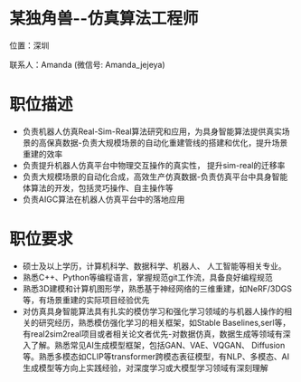 # 某独角兽--仿真算法工程师 

位置：深圳

联系人：Amanda (微信号: Amanda_jejeya)

# 职位描述
- 负责机器人仿真Real-Sim-Real算法研究和应用，为具身智能算法提供真实场景的高保真数据-负责大规模场景的自动化重建管线的搭建和优化，提升场景重建的效率
- 负责提升机器人仿真平台中物理交互操作的真实性， 提升sim-real的迁移率
- 负责大规模场景的自动化合成，高效生产仿真数据-负责仿真平台中具身智能体算法的开发，包括灵巧操作、自主操作等
- 负责AIGC算法在机器人仿真平台中的落地应用

# 职位要求
- 硕士及以上学历，计算机科学、数据科学、机器人、 人工智能等相关专业。 
- 熟悉C++、Python等编程语言，掌握规范git工作流，具备良好编程规范
- 熟悉3D建模和计算机图形学，熟悉基于神经网络的三维重建，如NeRF/3DGS等，有场景重建的实际项目经验优先
- 对仿真具身智能算法具有扎实的模仿学习和强化学习领域的与机器人操作的相关的研究经历，熟悉模仿强化学习的相关框架，如Stable Baselines,serl等，有real2sim2real项目或者相关论文者优先-对数据仿真，数据生成等领域有深入了解。熟悉常见AI生成模型框架，包括GAN、VAE、VQGAN、 Diffusion等。熟悉多模态如CLIP等transformer跨模态表征模型，有NLP、多模态、AI生成模型等方向上实践经验，对深度学习或大模型学习领域有深刻理解
